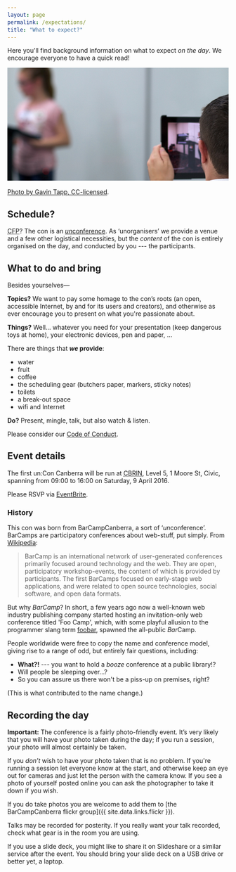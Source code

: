 ```yaml
---
layout: page
permalink: /expectations/
title: "What to expect?"
---
```


Here you'll find background information on what to expect *on the day*. We encourage everyone to have a quick read!

![a picture of a younger presenter](/images/a-presenter.jpg)

[Photo by Gavin Tapp, CC-licensed](https://www.flickr.com/photos/92795775@N00/13166117884/in/pool-barcampcanberra/).

## Schedule?

<abbr title="Call for Papers">CFP</abbr>? The con is an [*un*conference](https://en.wikipedia.org/wiki/Unconference). As ‘unorganisers’ we provide a venue and a few other logistical necessities, but the *content* of the con is entirely organised on the day, and conducted by you --- the participants.

## What to do and bring

Besides yourselves—

**Topics?** We want to pay some homage to the con’s roots (an open, accessible Internet, by and for its users and creators), and otherwise as ever encourage you to present on what you're passionate about.

**Things?** Well... whatever you need for your presentation (keep dangerous toys at home), your electronic devices, pen and paper, ...

There are things that ***we* provide**:

- water
- fruit
- coffee
- the scheduling gear (butchers paper, markers, sticky notes)
- toilets
- a break-out space
- wifi and Internet

**Do?** Present, mingle, talk, but also watch <span class="amp">&amp;</span> listen.

Please consider our [Code of Conduct](/conduct).

## Event details

The first un:Con Canberra will be run at <abbr title="Canberra Innovation Network">CBRIN</abbr>, Level 5, 1 Moore St, Civic, spanning from 09:00 to 16:00 on Saturday, 9 April 2016.

Please <abbr>RSVP</abbr> via [EventBrite](https://www.eventbrite.com.au/e/unconference-canberra-2016-registration-22076928688).

### History

This con was born from BarCampCanberra, a sort of ‘*un*conference’. BarCamps are participatory conferences about web-stuff, put simply. From [Wikipedia](https://en.wikipedia.org/wiki/BarCamp):

> BarCamp is an international network of user-generated conferences primarily focused around technology and the web. They are open, participatory workshop-events, the content of which is provided by participants. The first BarCamps focused on early-stage web applications, and were related to open source technologies, social software, and open data formats.

But why *BarCamp*? In short, a few years ago now a well-known web industry publishing company started hosting an invitation-only web conference titled 'Foo Camp', which, with some playful allusion to the programmer slang term [foobar](https://en.wikipedia.org/wiki/Foobar), spawned the all-public *Bar*Camp.

People worldwide were free to copy the name and conference model, giving rise to a range of odd, but entirely fair questions, including:

- **What?!** --- you want to hold a *booze* conference at a public library!?
- Will people be sleeping over...?
- So you can assure us there won't be a piss-up on premises, right?

(This is what contributed to the name change.)

## Recording the day

**Important:** The conference is a fairly photo-friendly event. It’s very likely that you will have your photo taken during the day; if you run a session, your photo will almost certainly be taken.

If you *don’t* wish to have your photo taken that is no problem. If you're running a session let everyone know at the start, and otherwise keep an eye out for cameras and just let the person with the camera know. If you see a photo of yourself posted online you can ask the photographer to take it down if you wish.

If you do take photos you are welcome to add them to [the BarCampCanberra flickr group]({{ site.data.links.flickr }}).

Talks may be recorded for posterity. If you really want your talk recorded, check what gear is in the room you are using.

If you use a slide deck, you might like to share it on Slideshare or a similar service after the event. You should bring your slide deck on a <abbr>USB</abbr> drive or better yet, a laptop.
